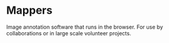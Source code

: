 # Mappers
Image annotation software that runs in the browser. For use by collaborations or in large scale volunteer projects.
